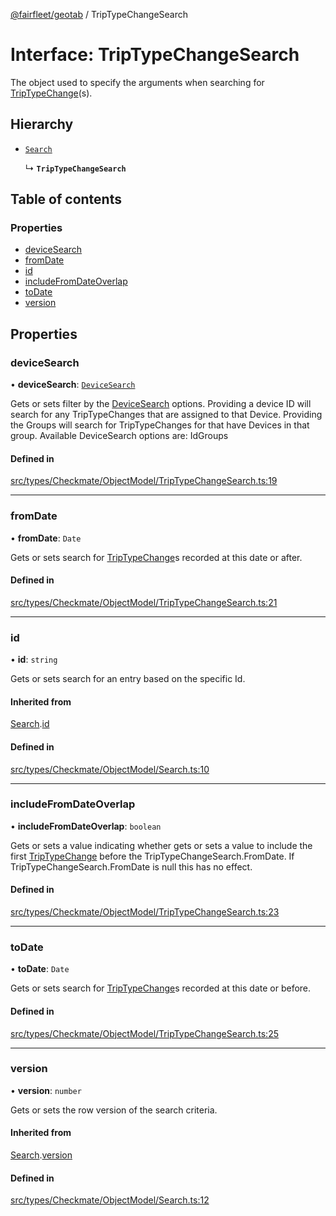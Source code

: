[@fairfleet/geotab](../README.md) / TripTypeChangeSearch

# Interface: TripTypeChangeSearch

The object used to specify the arguments when searching for [TripTypeChange](TripTypeChange.md)(s).

## Hierarchy

- [`Search`](Search.md)

  ↳ **`TripTypeChangeSearch`**

## Table of contents

### Properties

- [deviceSearch](TripTypeChangeSearch.md#devicesearch)
- [fromDate](TripTypeChangeSearch.md#fromdate)
- [id](TripTypeChangeSearch.md#id)
- [includeFromDateOverlap](TripTypeChangeSearch.md#includefromdateoverlap)
- [toDate](TripTypeChangeSearch.md#todate)
- [version](TripTypeChangeSearch.md#version)

## Properties

### deviceSearch

• **deviceSearch**: [`DeviceSearch`](DeviceSearch.md)

Gets or sets filter by the [DeviceSearch](DeviceSearch.md) options. Providing a device ID will
 search for any TripTypeChanges that are assigned to that Device.
 Providing the Groups will search for TripTypeChanges for that have Devices in that group.
 Available DeviceSearch options are:
 <list><item><description>Id</description></item><item><description>Groups</description></item></list>

#### Defined in

[src/types/Checkmate/ObjectModel/TripTypeChangeSearch.ts:19](https://github.com/fairfleet/geotab/blob/ff38bfc/src/types/Checkmate/ObjectModel/TripTypeChangeSearch.ts#L19)

___

### fromDate

• **fromDate**: `Date`

Gets or sets search for [TripTypeChange](TripTypeChange.md)s recorded at this date or after.

#### Defined in

[src/types/Checkmate/ObjectModel/TripTypeChangeSearch.ts:21](https://github.com/fairfleet/geotab/blob/ff38bfc/src/types/Checkmate/ObjectModel/TripTypeChangeSearch.ts#L21)

___

### id

• **id**: `string`

Gets or sets search for an entry based on the specific Id.

#### Inherited from

[Search](Search.md).[id](Search.md#id)

#### Defined in

[src/types/Checkmate/ObjectModel/Search.ts:10](https://github.com/fairfleet/geotab/blob/ff38bfc/src/types/Checkmate/ObjectModel/Search.ts#L10)

___

### includeFromDateOverlap

• **includeFromDateOverlap**: `boolean`

Gets or sets a value indicating whether gets or sets a value to include the first [TripTypeChange](TripTypeChange.md) before the TripTypeChangeSearch.FromDate. If TripTypeChangeSearch.FromDate is <c>null</c> this has no effect.

#### Defined in

[src/types/Checkmate/ObjectModel/TripTypeChangeSearch.ts:23](https://github.com/fairfleet/geotab/blob/ff38bfc/src/types/Checkmate/ObjectModel/TripTypeChangeSearch.ts#L23)

___

### toDate

• **toDate**: `Date`

Gets or sets search for [TripTypeChange](TripTypeChange.md)s recorded at this date or before.

#### Defined in

[src/types/Checkmate/ObjectModel/TripTypeChangeSearch.ts:25](https://github.com/fairfleet/geotab/blob/ff38bfc/src/types/Checkmate/ObjectModel/TripTypeChangeSearch.ts#L25)

___

### version

• **version**: `number`

Gets or sets the row version of the search criteria.

#### Inherited from

[Search](Search.md).[version](Search.md#version)

#### Defined in

[src/types/Checkmate/ObjectModel/Search.ts:12](https://github.com/fairfleet/geotab/blob/ff38bfc/src/types/Checkmate/ObjectModel/Search.ts#L12)
